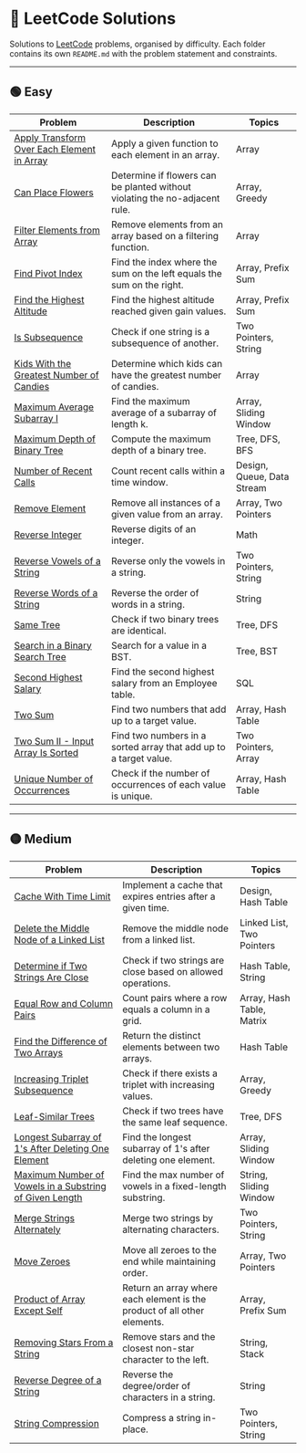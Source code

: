 # 📘 LeetCode Solutions

Solutions to [LeetCode](https://leetcode.com/u/rontaro/) problems, organised by difficulty. Each folder contains its own `README.md` with the problem statement and constraints.

---

## 🟢 Easy

| Problem | Description | Topics |
|--------|-------------|--------|
| [Apply Transform Over Each Element in Array](./ApplyTransformOverEachElementInArray/README.md) | Apply a given function to each element in an array. | Array |
| [Can Place Flowers](./CanPlaceFlowers/README.md) | Determine if flowers can be planted without violating the no-adjacent rule. | Array, Greedy |
| [Filter Elements from Array](./FilterElementsFromArray/README.md) | Remove elements from an array based on a filtering function. | Array |
| [Find Pivot Index](./FindPivotIndex/README.md) | Find the index where the sum on the left equals the sum on the right. | Array, Prefix Sum |
| [Find the Highest Altitude](./FindTheHighestAltitude/README.md) | Find the highest altitude reached given gain values. | Array, Prefix Sum |
| [Is Subsequence](./IsSubsequence/README.md) | Check if one string is a subsequence of another. | Two Pointers, String |
| [Kids With the Greatest Number of Candies](./KidsWithTheGreatestNumberOfCandies/README.md) | Determine which kids can have the greatest number of candies. | Array |
| [Maximum Average Subarray I](./MaximumAverageSubarrayI/README.md) | Find the maximum average of a subarray of length k. | Array, Sliding Window |
| [Maximum Depth of Binary Tree](./MaximumDepthOfBinaryTree/README.md) | Compute the maximum depth of a binary tree. | Tree, DFS, BFS |
| [Number of Recent Calls](./NumberOfRecentCalls/README.md) | Count recent calls within a time window. | Design, Queue, Data Stream |
| [Remove Element](./RemoveElement/README.md) | Remove all instances of a given value from an array. | Array, Two Pointers |
| [Reverse Integer](./ReverseInteger/README.md) | Reverse digits of an integer. | Math |
| [Reverse Vowels of a String](./ReverseVowelsOfAString/README.md) | Reverse only the vowels in a string. | Two Pointers, String |
| [Reverse Words of a String](./ReverseWordsOfAString/README.md) | Reverse the order of words in a string. | String |
| [Same Tree](./SameTree/README.md) | Check if two binary trees are identical. | Tree, DFS |
| [Search in a Binary Search Tree](./SearchInABinarySearchTree/README.md) | Search for a value in a BST. | Tree, BST |
| [Second Highest Salary](./SecondHighestSalary/README.md) | Find the second highest salary from an Employee table. | SQL |
| [Two Sum](./TwoSum/README.md) | Find two numbers that add up to a target value. | Array, Hash Table |
| [Two Sum II - Input Array Is Sorted](./TwoSumIIInputArrayIsSorted/README.md) | Find two numbers in a sorted array that add up to a target value. | Two Pointers, Array |
| [Unique Number of Occurrences](./UniqueNumberOfOccurrences/README.md) | Check if the number of occurrences of each value is unique. | Array, Hash Table |

---

## 🟡 Medium

| Problem | Description | Topics |
|--------|-------------|--------|
| [Cache With Time Limit](./CacheWithTimeLimit/README.md) | Implement a cache that expires entries after a given time. | Design, Hash Table |
| [Delete the Middle Node of a Linked List](./DeleteTheMiddleNodeOfALinkedList/README.md) | Remove the middle node from a linked list. | Linked List, Two Pointers |
| [Determine if Two Strings Are Close](./DetermineIfTwoStringsAreClose/README.md) | Check if two strings are close based on allowed operations. | Hash Table, String |
| [Equal Row and Column Pairs](./EqualRowAndColumnPairs/README.md) | Count pairs where a row equals a column in a grid. | Array, Hash Table, Matrix |
| [Find the Difference of Two Arrays](./FindTheDifferenceOfTwoArrays/README.md) | Return the distinct elements between two arrays. | Hash Table |
| [Increasing Triplet Subsequence](./IncreasingTripletSubsequence/README.md) | Check if there exists a triplet with increasing values. | Array, Greedy |
| [Leaf-Similar Trees](./LeafSimilarTrees/README.md) | Check if two trees have the same leaf sequence. | Tree, DFS |
| [Longest Subarray of 1's After Deleting One Element](./LongestSubarrayOf1sAfterDeletingOneElement/README.md) | Find the longest subarray of 1's after deleting one element. | Array, Sliding Window |
| [Maximum Number of Vowels in a Substring of Given Length](./MaximumNumberOfVowelsInASubstringOfGivenLength/README.md) | Find the max number of vowels in a fixed-length substring. | String, Sliding Window |
| [Merge Strings Alternately](./MergeStringsAlternately/README.md) | Merge two strings by alternating characters. | Two Pointers, String |
| [Move Zeroes](./MoveZeroes/README.md) | Move all zeroes to the end while maintaining order. | Array, Two Pointers |
| [Product of Array Except Self](./ProductOfArrayExceptSelf/README.md) | Return an array where each element is the product of all other elements. | Array, Prefix Sum |
| [Removing Stars From a String](./RemovingStarsFromAString/README.md) | Remove stars and the closest non-star character to the left. | String, Stack |
| [Reverse Degree of a String](./ReverseDegreeOfAString/README.md) | Reverse the degree/order of characters in a string. | String |
| [String Compression](./StringCompression/README.md) | Compress a string in-place. | Two Pointers, String |
